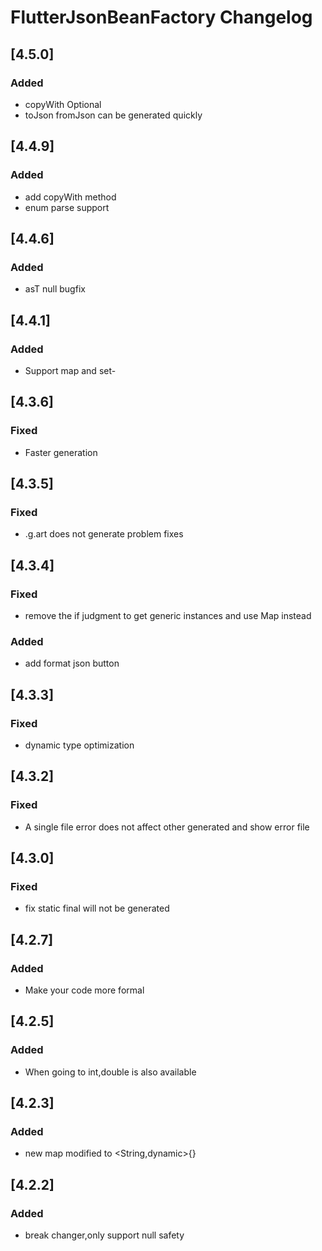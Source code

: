 <!-- Keep a Changelog guide -> https://keepachangelog.com -->

# FlutterJsonBeanFactory Changelog

## [4.5.0]

### Added

- copyWith Optional
- toJson fromJson can be generated quickly

## [4.4.9]

### Added

- add copyWith method
- enum parse support

## [4.4.6]

### Added

- asT null bugfix

## [4.4.1]

### Added

- Support map and set-

## [4.3.6]

### Fixed

- Faster generation

## [4.3.5]

### Fixed

- .g.art does not generate problem fixes

## [4.3.4]

### Fixed

- remove the if judgment to get generic instances and use Map instead

### Added

- add format json button

## [4.3.3]

### Fixed

- dynamic type optimization

## [4.3.2]

### Fixed

- A single file error does not affect other generated and show error file

## [4.3.0]

### Fixed

- fix static final will not be generated

## [4.2.7]

### Added

- Make your code more formal

## [4.2.5]

### Added

- When going to int,double is also available

## [4.2.3]

### Added

- new map modified to <String,dynamic>{}

## [4.2.2]

### Added

- break changer,only support null safety